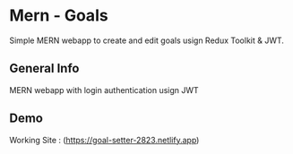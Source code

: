 # Mern - Goals

Simple MERN webapp to create and edit goals usign Redux Toolkit & JWT.

## General Info

MERN webapp with login authentication usign JWT

## Demo

Working Site : (https://goal-setter-2823.netlify.app)

